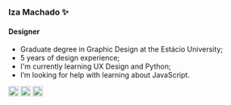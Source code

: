 ### Iza Machado ✨ 
#### Designer

* Graduate degree in Graphic Design at the Estácio University;
* 5 years of design experience;
* I'm currently learning UX Design and Python;
* I’m looking for help with learning about JavaScript.



[<img src='https://cdn.jsdelivr.net/npm/simple-icons@3.0.1/icons/github.svg' alt='github' height='20'>](https://github.com/machadinhacega)      [<img src='https://cdn.jsdelivr.net/npm/simple-icons@3.0.1/icons/linkedin.svg' alt='linkedin' height='20'>](https://www.linkedin.com/in/iza-machado-491bb5ba/)      [<img src='https://cdn.jsdelivr.net/npm/simple-icons@3.0.1/icons/instagram.svg' alt='instagram' height='20'>](https://www.instagram.com/iza.dsgn/)

<!--
**machadinhacega/machadinhacega** is a ✨ _special_ ✨ repository because its `README.md` (this file) appears on your GitHub profile.

Here are some ideas to get you started:
👋 
- 🔭 I’m currently working at a design company
- 🌱 I’m currently learning UX desigh
- 👯 I’m looking to collaborate on ...
- 🤔 I’m looking for help with ...
- 💬 Ask me about ...
- 📫 How to reach me: ...
- 😄 Pronouns: ...
  - ⚡ Fun fact: ...
### PESSOA
#### COISA
C++ dev, AI enthusiast and excited about low level development, evolutionary computing & agent based modeling. Currently working on the artificial intelligence research field.

* Master's student in Algorithms, Optimization and Computational Intelligence at the State University of Ceará - UECE;
* Bachelor degree in Computer Science at the State University of Ceará - UECE;
* 4 years of development experience;
* Experience with low level development and communication with hardware devices;
* Experience with agent based simulations.

Skills: C++, Python, NetLogo, Qt, Git, Scrum

:telescope: I’m currently working on improving my skills. 
:seedling: I’m currently learning about computer vision, MediaPipe and Rust. 
:people_with_bunny_ears_partying: I’m looking to collaborate on fun projects that involves C++, Python or that help me learning Rust! 
:thinking: I’m looking for help with learning about communication between MediaPipe and OpenCV. 
:speech_balloon: Ask me about any of my skills! 
:mailbox: How to reach me: you can send me an email at luana_brasil@hotmail.com or on my social networks listed bellow! 
:smile: Pronouns: She/Her 

[<img src='https://cdn.jsdelivr.net/npm/simple-icons@3.0.1/icons/github.svg' alt='github' height='40'>](https://github.com/luabras)  [<img src='https://cdn.jsdelivr.net/npm/simple-icons@3.0.1/icons/linkedin.svg' alt='linkedin' height='40'>](https://www.linkedin.com/in/luanabrasil/)  [<img src='https://cdn.jsdelivr.net/npm/simple-icons@3.0.1/icons/instagram.svg' alt='instagram' height='40'>](https://www.instagram.com/luabras92/)  [<img src='https://cdn.jsdelivr.net/npm/simple-icons@3.0.1/icons/twitter.svg' alt='twitter' height='40'>](https://twitter.com/luabras)

![Github stats](https://github-readme-stats.vercel.app/api?username=luabras&show_icons=true)![Profile views](https://gpvc.arturio.dev/luabras)
